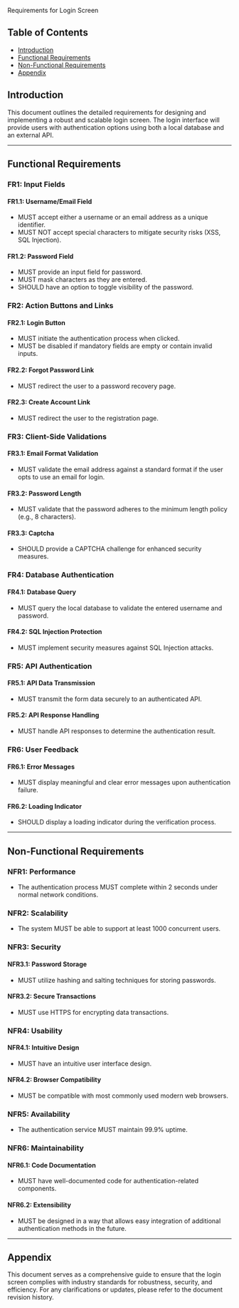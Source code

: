 Requirements for Login Screen

## Table of Contents

- [Introduction](#introduction)
- [Functional Requirements](#functional-requirements)
- [Non-Functional Requirements](#non-functional-requirements)
- [Appendix](#appendix)

## Introduction

This document outlines the detailed requirements for designing and implementing a robust and scalable login screen. The login interface will provide users with authentication options using both a local database and an external API.

---

## Functional Requirements

### FR1: Input Fields

#### FR1.1: Username/Email Field
  - MUST accept either a username or an email address as a unique identifier.
  - MUST NOT accept special characters to mitigate security risks (XSS, SQL Injection).

#### FR1.2: Password Field
  - MUST provide an input field for password.
  - MUST mask characters as they are entered.
  - SHOULD have an option to toggle visibility of the password.

### FR2: Action Buttons and Links

#### FR2.1: Login Button
  - MUST initiate the authentication process when clicked.
  - MUST be disabled if mandatory fields are empty or contain invalid inputs.

#### FR2.2: Forgot Password Link
  - MUST redirect the user to a password recovery page.

#### FR2.3: Create Account Link
  - MUST redirect the user to the registration page.

### FR3: Client-Side Validations

#### FR3.1: Email Format Validation
  - MUST validate the email address against a standard format if the user opts to use an email for login.

#### FR3.2: Password Length
  - MUST validate that the password adheres to the minimum length policy (e.g., 8 characters).
  
#### FR3.3: Captcha
  - SHOULD provide a CAPTCHA challenge for enhanced security measures.

### FR4: Database Authentication

#### FR4.1: Database Query
  - MUST query the local database to validate the entered username and password.

#### FR4.2: SQL Injection Protection
  - MUST implement security measures against SQL Injection attacks.

### FR5: API Authentication

#### FR5.1: API Data Transmission
  - MUST transmit the form data securely to an authenticated API.

#### FR5.2: API Response Handling
  - MUST handle API responses to determine the authentication result.

### FR6: User Feedback

#### FR6.1: Error Messages
  - MUST display meaningful and clear error messages upon authentication failure.

#### FR6.2: Loading Indicator
  - SHOULD display a loading indicator during the verification process.

---

## Non-Functional Requirements

### NFR1: Performance

- The authentication process MUST complete within 2 seconds under normal network conditions.

### NFR2: Scalability

- The system MUST be able to support at least 1000 concurrent users.

### NFR3: Security

#### NFR3.1: Password Storage
  - MUST utilize hashing and salting techniques for storing passwords.

#### NFR3.2: Secure Transactions
  - MUST use HTTPS for encrypting data transactions.

### NFR4: Usability

#### NFR4.1: Intuitive Design
  - MUST have an intuitive user interface design.

#### NFR4.2: Browser Compatibility
  - MUST be compatible with most commonly used modern web browsers.

### NFR5: Availability

- The authentication service MUST maintain 99.9% uptime.

### NFR6: Maintainability

#### NFR6.1: Code Documentation
  - MUST have well-documented code for authentication-related components.

#### NFR6.2: Extensibility
  - MUST be designed in a way that allows easy integration of additional authentication methods in the future.

---

## Appendix

This document serves as a comprehensive guide to ensure that the login screen complies with industry standards for robustness, security, and efficiency. For any clarifications or updates, please refer to the document revision history.